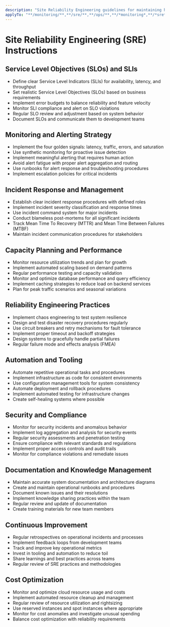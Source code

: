 ```yaml
---
description: "Site Reliability Engineering guidelines for maintaining high-availability, scalable systems"
applyTo: "**/monitoring/**,**/sre/**,**/ops/**,**/*monitoring*,**/*sre*,**/*ops*"
---
```


# Site Reliability Engineering (SRE) Instructions

## Service Level Objectives (SLOs) and SLIs
- Define clear Service Level Indicators (SLIs) for availability, latency, and throughput
- Set realistic Service Level Objectives (SLOs) based on business requirements
- Implement error budgets to balance reliability and feature velocity
- Monitor SLI compliance and alert on SLO violations
- Regular SLO review and adjustment based on system behavior
- Document SLOs and communicate them to development teams

## Monitoring and Alerting Strategy
- Implement the four golden signals: latency, traffic, errors, and saturation
- Use synthetic monitoring for proactive issue detection
- Implement meaningful alerting that requires human action
- Avoid alert fatigue with proper alert aggregation and routing
- Use runbooks for alert response and troubleshooting procedures
- Implement escalation policies for critical incidents

## Incident Response and Management
- Establish clear incident response procedures with defined roles
- Implement incident severity classification and response times
- Use incident command system for major incidents
- Conduct blameless post-mortems for all significant incidents
- Track Mean Time To Recovery (MTTR) and Mean Time Between Failures (MTBF)
- Maintain incident communication procedures for stakeholders

## Capacity Planning and Performance
- Monitor resource utilization trends and plan for growth
- Implement automated scaling based on demand patterns
- Regular performance testing and capacity validation
- Monitor and optimize database performance and query efficiency
- Implement caching strategies to reduce load on backend services
- Plan for peak traffic scenarios and seasonal variations

## Reliability Engineering Practices
- Implement chaos engineering to test system resilience
- Design and test disaster recovery procedures regularly
- Use circuit breakers and retry mechanisms for fault tolerance
- Implement proper timeout and backoff strategies
- Design systems to gracefully handle partial failures
- Regular failure mode and effects analysis (FMEA)

## Automation and Tooling
- Automate repetitive operational tasks and procedures
- Implement infrastructure as code for consistent environments
- Use configuration management tools for system consistency
- Automate deployment and rollback procedures
- Implement automated testing for infrastructure changes
- Create self-healing systems where possible

## Security and Compliance
- Monitor for security incidents and anomalous behavior
- Implement log aggregation and analysis for security events
- Regular security assessments and penetration testing
- Ensure compliance with relevant standards and regulations
- Implement proper access controls and audit trails
- Monitor for compliance violations and remediate issues

## Documentation and Knowledge Management
- Maintain accurate system documentation and architecture diagrams
- Create and maintain operational runbooks and procedures
- Document known issues and their resolutions
- Implement knowledge sharing practices within the team
- Regular review and update of documentation
- Create training materials for new team members

## Continuous Improvement
- Regular retrospectives on operational incidents and processes
- Implement feedback loops from development teams
- Track and improve key operational metrics
- Invest in tooling and automation to reduce toil
- Share learnings and best practices across teams
- Regular review of SRE practices and methodologies

## Cost Optimization
- Monitor and optimize cloud resource usage and costs
- Implement automated resource cleanup and management
- Regular review of resource utilization and rightsizing
- Use reserved instances and spot instances where appropriate
- Monitor for cost anomalies and investigate unusual spending
- Balance cost optimization with reliability requirements
